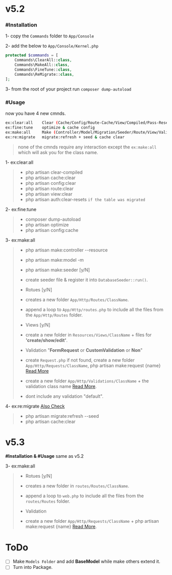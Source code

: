 # v5.2
### #Installation
1- copy the `Commands` folder to `App/Console`

2- add the below to `App/Console/Kernel.php`

```php
protected $commands = [
    Commands\ClearAll::class,
    Commands\MakeAll::class,
    Commands\FineTune::class,
    Commands\ReMigrate::class,
];
```

3- from the root of your project run `composer dump-autoload`

### #Usage
now you have 4 new cmnds.

```bash
ex:clear:all    Clear (Cache/Config/Route-Cache/View/Compiled/Pass-Resets)
ex:fine:tune    optimize & cache config
ex:make:all     Make (Controller/Model/Migration/Seeder/Route/View/Validation)
ex:re:migrate   migrate:refresh + seed & cache clear
```
> none of the cmnds require any interaction except the `ex:make:all` which will ask you for the class name.

1- ex:clear:all
>  - php artisan clear-compiled
>  - php artisan cache:clear
>  - php artisan config:clear
>  - php artisan route:clear
>  - php artisan view:clear
>  - php artisan auth:clear-resets `if the table was migrated`

2- ex:fine:tune
>  - composer dump-autoload
>  - php artisan optimize
>  - php artisan config:cache

3- ex:make:all
>  - php artisan make:controller --resource
>  - php artisan make:model -m
>
>  - php artisan make:seeder [y/N]
>   - create seeder file & register it into `DatabaseSeeder::run()`.
>
> - Rotues [y/N]
>  - creates a new folder `App/Http/Routes/ClassName`.
>  - append a loop to `App/Http/routes.php` to include all the files from the `App/Http/Routes` folder.
>
> - Views [y/N]
>  - create a new folder in `Resources/Views/ClassName` + files for **'create/show/edit'**.
>
> - Validation "**FormRequest** or **CustomValidation** or **Non**"
>  - create `Request.php` if not found, create a new folder `App/Http/Requests/ClassName`, php artisan make:request {name} [Read More](https://ctf0.wordpress.com/2016/10/17/extend-formrequest-to-allow-more-functionality-in-laravel-v5-2/)
>  - create a new folder `App/Http/Validations/ClassName` + the validation class name [Read More](https://ctf0.wordpress.com/2016/10/01/custom-validation-with-the-same-workflow-laravel-v5-2/).
>  - dont include any validation "default".

4- ex:re:migrate [Also Check](http://code4fun.io/post/how-to-share-data-with-all-views-in-laravel-5-3-the-right-way)
>  - php artisan migrate:refresh --seed
>  - php artisan cache:clear

# v5.3
**#Installation & #Usage** same as v5.2

3- ex:make:all
> - Rotues [y/N]
>  - creates a new folder in `routes/Routes/ClassName`.
>  - append a loop to `web.php` to include all the files from the `routes/Routes` folder.
>
> - Validation
>  - create a new folder `App/Http/Requests/ClassName` + php artisan make:request {name} [Read More](https://ctf0.wordpress.com/2016/10/16/extend-formrequest-to-allow-more-functionality-in-laravel-v5-3/).


# ToDo

* [ ] Make `Models Folder` and add **BaseModel** while make others extend it.
* [ ] Turn into Package.
